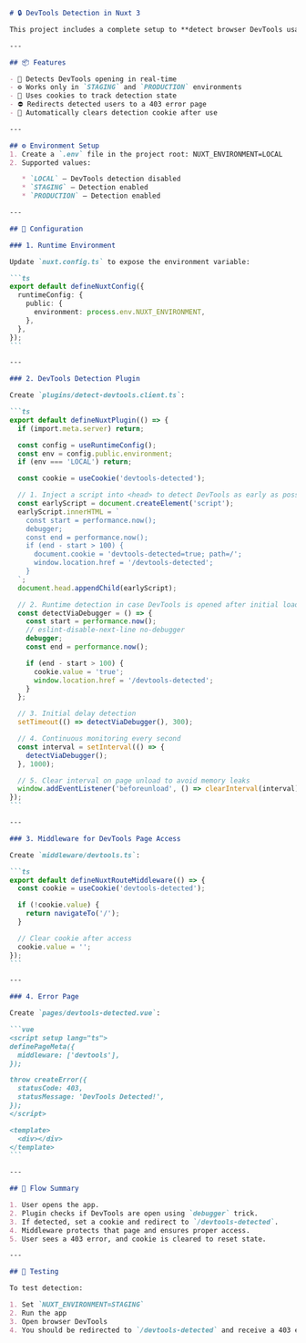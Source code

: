 ````md
# 🔒 DevTools Detection in Nuxt 3

This project includes a complete setup to **detect browser DevTools usage** in a Nuxt 3 application. When DevTools are opened, users will be redirected to a restricted error page (`/devtools-detected`), helping to prevent potential client-side manipulation or inspection.

---

## 📦 Features

- 🚫 Detects DevTools opening in real-time
- ⚙️ Works only in `STAGING` and `PRODUCTION` environments
- 🍪 Uses cookies to track detection state
- ⛔ Redirects detected users to a 403 error page
- 🧼 Automatically clears detection cookie after use

---

## ⚙️ Environment Setup
1. Create a `.env` file in the project root: NUXT_ENVIRONMENT=LOCAL
2. Supported values:

   * `LOCAL` – DevTools detection disabled
   * `STAGING` – Detection enabled
   * `PRODUCTION` – Detection enabled

---

## 🔧 Configuration

### 1. Runtime Environment

Update `nuxt.config.ts` to expose the environment variable:

```ts
export default defineNuxtConfig({
  runtimeConfig: {
    public: {
      environment: process.env.NUXT_ENVIRONMENT,
    },
  },
});
```

---

### 2. DevTools Detection Plugin

Create `plugins/detect-devtools.client.ts`:

```ts
export default defineNuxtPlugin(() => {
  if (import.meta.server) return;

  const config = useRuntimeConfig();
  const env = config.public.environment;
  if (env === 'LOCAL') return;

  const cookie = useCookie('devtools-detected');

  // 1. Inject a script into <head> to detect DevTools as early as possible (before Nuxt fully mounts)
  const earlyScript = document.createElement('script');
  earlyScript.innerHTML = `
    const start = performance.now();
    debugger;
    const end = performance.now();
    if (end - start > 100) {
      document.cookie = 'devtools-detected=true; path=/';
      window.location.href = '/devtools-detected';
    }
  `;
  document.head.appendChild(earlyScript);

  // 2. Runtime detection in case DevTools is opened after initial load
  const detectViaDebugger = () => {
    const start = performance.now();
    // eslint-disable-next-line no-debugger
    debugger;
    const end = performance.now();

    if (end - start > 100) {
      cookie.value = 'true';
      window.location.href = '/devtools-detected';
    }
  };

  // 3. Initial delay detection
  setTimeout(() => detectViaDebugger(), 300);

  // 4. Continuous monitoring every second
  const interval = setInterval(() => {
    detectViaDebugger();
  }, 1000);

  // 5. Clear interval on page unload to avoid memory leaks
  window.addEventListener('beforeunload', () => clearInterval(interval));
});
```

---

### 3. Middleware for DevTools Page Access

Create `middleware/devtools.ts`:

```ts
export default defineNuxtRouteMiddleware(() => {
  const cookie = useCookie('devtools-detected');

  if (!cookie.value) {
    return navigateTo('/');
  }

  // Clear cookie after access
  cookie.value = '';
});
```

---

### 4. Error Page

Create `pages/devtools-detected.vue`:

```vue
<script setup lang="ts">
definePageMeta({
  middleware: ['devtools'],
});

throw createError({
  statusCode: 403,
  statusMessage: 'DevTools Detected!',
});
</script>

<template>
  <div></div>
</template>
```

---

## 🔁 Flow Summary

1. User opens the app.
2. Plugin checks if DevTools are open using `debugger` trick.
3. If detected, set a cookie and redirect to `/devtools-detected`.
4. Middleware protects that page and ensures proper access.
5. User sees a 403 error, and cookie is cleared to reset state.

---

## 🧪 Testing

To test detection:

1. Set `NUXT_ENVIRONMENT=STAGING`
2. Run the app
3. Open browser DevTools
4. You should be redirected to `/devtools-detected` and receive a 403 error
